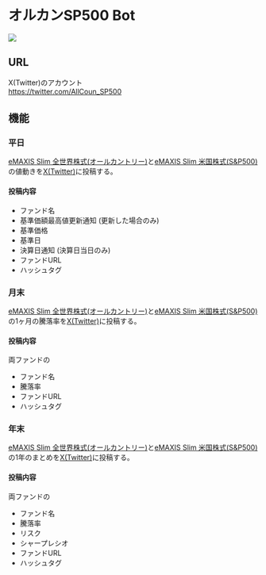# オルカンSP500 Bot

<a href="https://twitter.com/AllCoun_SP500">
    <img src="https://img.shields.io/badge/-@AllCoun_SP500-000000.svg?logo=x&style=flat-square">
</a>

## URL
X(Twitter)のアカウント<br>
https://twitter.com/AllCoun_SP500

## 機能
### 平日
[eMAXIS Slim 全世界株式(オールカントリー)](https://emaxis.jp/fund/253425.html)と[eMAXIS Slim 米国株式(S&P500)](https://emaxis.jp/fund/253266.html)の値動きを[X(Twitter)](https://twitter.com/AllCoun_SP500)に投稿する。

#### 投稿内容
- ファンド名
- 基準価額最高値更新通知 (更新した場合のみ)
- 基準価格
- 基準日
- 決算日通知 (決算日当日のみ)
- ファンドURL
- ハッシュタグ

### 月末
[eMAXIS Slim 全世界株式(オールカントリー)](https://emaxis.jp/fund/253425.html)と[eMAXIS Slim 米国株式(S&P500)](https://emaxis.jp/fund/253266.html)の1ヶ月の騰落率を[X(Twitter)](https://twitter.com/AllCoun_SP500)に投稿する。

#### 投稿内容
両ファンドの
- ファンド名
- 騰落率
- ファンドURL
- ハッシュタグ

### 年末
[eMAXIS Slim 全世界株式(オールカントリー)](https://emaxis.jp/fund/253425.html)と[eMAXIS Slim 米国株式(S&P500)](https://emaxis.jp/fund/253266.html)の1年のまとめを[X(Twitter)](https://twitter.com/AllCoun_SP500)に投稿する。

#### 投稿内容
両ファンドの
- ファンド名
- 騰落率
- リスク
- シャープレシオ
- ファンドURL
- ハッシュタグ
